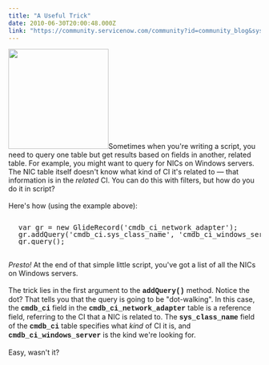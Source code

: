 ```yaml
---
title: "A Useful Trick"
date: 2010-06-30T20:00:48.000Z
link: "https://community.servicenow.com/community?id=community_blog&sys_id=b5cc2265dbd0dbc01dcaf3231f9619c3"
---
```

<p><img  alt="" class="jive-image" src="75467046db989304b322f4621f961983.iix" style="width: auto; height: 200px;" />Sometimes when you're writing a script, you need to query one table but get results based on fields in another, related table. For example, you might want to query for NICs on Windows servers. The NIC table itself doesn't know what kind of CI it's related to — that information is in the <i>related</i> CI. You can do this with filters, but how do you do it in script?<br /><!--break--><br />Here's how (using the example above):<br /><pre style="margin-left:20px;line-height:1;"><br />var gr = new GlideRecord('cmdb_ci_network_adapter');<br />gr.addQuery('cmdb_ci.sys_class_name', 'cmdb_ci_windows_server');<br />gr.query();<br /></pre><br /><i>Presto!</i> At the end of that simple little script, you've got a list of all the NICs on Windows servers.<br /><br />The trick lies in the first argument to the <span style="font-family:Courier;font-weight:bold;">addQuery()</span> method. Notice the dot? That tells you that the query is going to be "dot-walking". In this case, the <span style="font-family:Courier;font-weight:bold;">cmdb_ci</span> field in the <span style="font-family:Courier;font-weight:bold;">cmdb_ci_network_adapter</span> table is a reference field, referring to the CI that a NIC is related to. The <span style="font-family:Courier;font-weight:bold;">sys_class_name</span> field of the <span style="font-family:Courier;font-weight:bold;">cmdb_ci</span> table specifies what <i>kind</i> of CI it is, and <span style="font-family:Courier;font-weight:bold;">cmdb_ci_windows_server</span> is the kind we're looking for.<br /><br />Easy, wasn't it?</p>